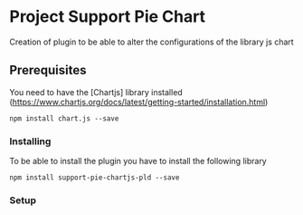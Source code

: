 # Project Support Pie Chart

Creation of plugin to be able to alter the configurations of the library js chart

## Prerequisites

You need to have the [Chartjs] library installed (https://www.chartjs.org/docs/latest/getting-started/installation.html)

```shell
npm install chart.js --save
```

### Installing

To be able to install the plugin you have to install the following library

```shell
npm install support-pie-chartjs-pld --save
```

### Setup
